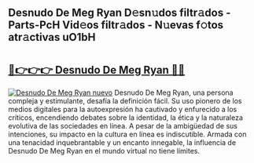 ## Desnudo De Meg Ryan D𝚎sn𝚞dos filtr𝚊dos - Parts-PcH Vid𝚎os filtr𝚊dos - N𝚞evas f𝚘tos atr𝚊ctivas uO1bH

# <h2><a href="http://mb7ccj.tromn.icu/?c=Desnudo+De+Meg+Ryan">🔗👉👉👉 Desnudo De Meg Ryan 🔗🔗</a></h2>

[![Desnudo De Meg Ryan nuevo](https://i.imgur.com/pEAQMta.gif)](http://mb7ccj.tromn.icu/?c=Desnudo+De+Meg+Ryan)
Desnudo De Meg Ryan, una persona compleja y estimulante, desafía la definición fácil. Su uso pionero de los medios digitales para la autoexpresión ha cautivado y enfurecido a los críticos, encendiendo debates sobre la identidad, la ética y la naturaleza evolutiva de las sociedades en línea. A pesar de la ambigüedad de sus intenciones, su impacto en la cultura en línea es indiscutible. Armada con una tenacidad inquebrantable y un encanto innegable, la influencia de Desnudo De Meg Ryan en el mundo virtual no tiene límites.
